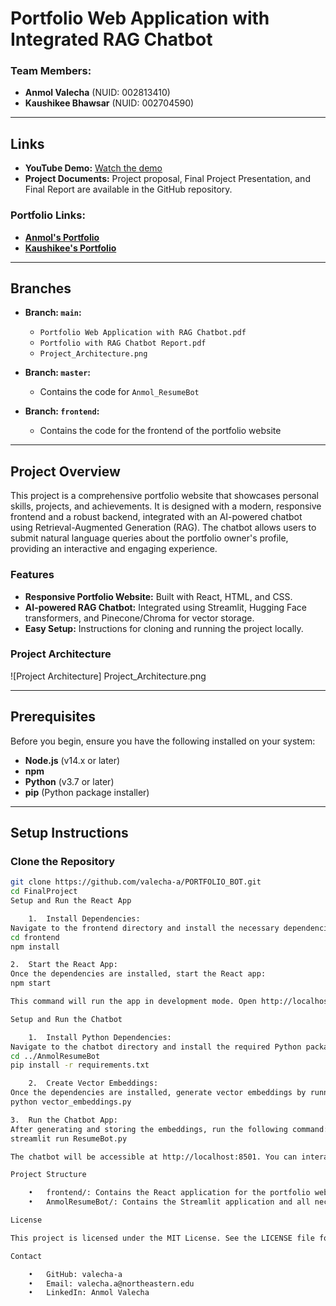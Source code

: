 # Portfolio Web Application with Integrated RAG Chatbot

### Team Members:
- **Anmol Valecha** (NUID: 002813410)
- **Kaushikee Bhawsar** (NUID: 002704590)

---

## Links

- **YouTube Demo:** [Watch the demo](https://youtu.be/NVH36Bs7c6o)
- **Project Documents:** Project proposal, Final Project Presentation, and Final Report are available in the GitHub repository.

### Portfolio Links:
- **[Anmol's Portfolio](#)**
- **[Kaushikee's Portfolio](#)**

---

## Branches

- **Branch: `main`:**
  - `Portfolio Web Application with RAG Chatbot.pdf`
  - `Portfolio with RAG Chatbot Report.pdf`
  - `Project_Architecture.png`

- **Branch: `master`:**
  - Contains the code for `Anmol_ResumeBot`

- **Branch: `frontend`:**
  - Contains the code for the frontend of the portfolio website

---

## Project Overview

This project is a comprehensive portfolio website that showcases personal skills, projects, and achievements. It is designed with a modern, responsive frontend and a robust backend, integrated with an AI-powered chatbot using Retrieval-Augmented Generation (RAG). The chatbot allows users to submit natural language queries about the portfolio owner's profile, providing an interactive and engaging experience.

### Features

- **Responsive Portfolio Website:** Built with React, HTML, and CSS.
- **AI-powered RAG Chatbot:** Integrated using Streamlit, Hugging Face transformers, and Pinecone/Chroma for vector storage.
- **Easy Setup:** Instructions for cloning and running the project locally.

### Project Architecture
![Project Architecture] Project_Architecture.png <!-- Replace with the actual path to your image -->

---

## Prerequisites

Before you begin, ensure you have the following installed on your system:

- **Node.js** (v14.x or later)
- **npm**
- **Python** (v3.7 or later)
- **pip** (Python package installer)

---

## Setup Instructions

### Clone the Repository
```bash
git clone https://github.com/valecha-a/PORTFOLIO_BOT.git
cd FinalProject
Setup and Run the React App

	1.	Install Dependencies:
Navigate to the frontend directory and install the necessary dependencies:
cd frontend
npm install

2.	Start the React App:
Once the dependencies are installed, start the React app:
npm start

This command will run the app in development mode. Open http://localhost:3000 to view it in the browser.

Setup and Run the Chatbot

	1.	Install Python Dependencies:
Navigate to the chatbot directory and install the required Python packages:
cd ../AnmolResumeBot
pip install -r requirements.txt

	2.	Create Vector Embeddings:
Once the dependencies are installed, generate vector embeddings by running the following command:
python vector_embeddings.py

3.	Run the Chatbot App:
After generating and storing the embeddings, run the following command:
streamlit run ResumeBot.py

The chatbot will be accessible at http://localhost:8501. You can interact with it by submitting natural language queries.

Project Structure

	•	frontend/: Contains the React application for the portfolio website.
	•	AnmolResumeBot/: Contains the Streamlit application and all necessary files for the RAG chatbot.

License

This project is licensed under the MIT License. See the LICENSE file for more details.

Contact

	•	GitHub: valecha-a
	•	Email: valecha.a@northeastern.edu
	•	LinkedIn: Anmol Valecha
